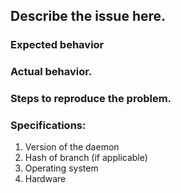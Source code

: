 ## Describe the issue here.

### Expected behavior 
### Actual behavior.
### Steps to reproduce the problem.
### Specifications:
1. Version of the daemon
2. Hash of branch (if applicable)
3. Operating system
4. Hardware
